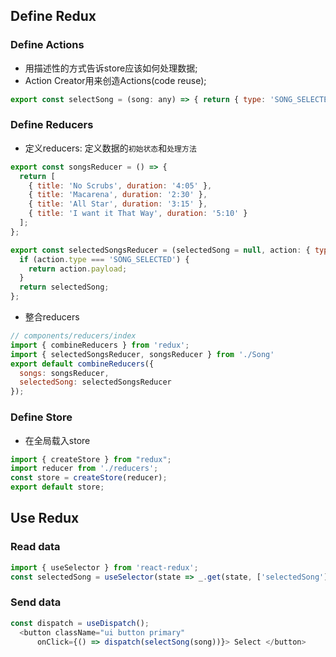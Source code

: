 ## Define Redux
###  Define Actions
- 用描述性的方式告诉store应该如何处理数据;
- Action Creator用来创造Actions(code reuse);
```javascript
export const selectSong = (song: any) => { return { type: 'SONG_SELECTED', payload: song } }; 
```

### Define Reducers
- 定义reducers: 定义数据的`初始状态`和`处理方法`
```javascript
export const songsReducer = () => {
  return [
    { title: 'No Scrubs', duration: '4:05' },
    { title: 'Macarena', duration: '2:30' },
    { title: 'All Star', duration: '3:15' },
    { title: 'I want it That Way', duration: '5:10' }
  ];
};

export const selectedSongsReducer = (selectedSong = null, action: { type: string, payload: any }) => {
  if (action.type === 'SONG_SELECTED') {
    return action.payload;
  }
  return selectedSong;
};
```

- 整合reducers
```javascript
// components/reducers/index
import { combineReducers } from 'redux';
import { selectedSongsReducer, songsReducer } from './Song'
export default combineReducers({
  songs: songsReducer,
  selectedSong: selectedSongsReducer
});
```

### Define Store
- 在全局载入store
```javascript
import { createStore } from "redux";
import reducer from './reducers';
const store = createStore(reducer);
export default store;
```

## Use Redux
### Read data
```javascript
import { useSelector } from 'react-redux';
const selectedSong = useSelector(state => _.get(state, ['selectedSong'], null));
```

### Send data
```javascript
const dispatch = useDispatch();
  <button className="ui button primary" 
      onClick={() => dispatch(selectSong(song))}> Select </button>
```



